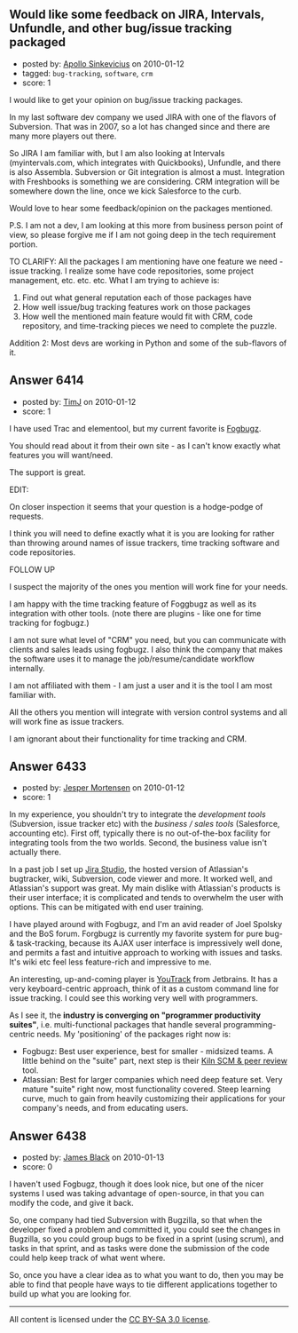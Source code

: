 ## Would like some feedback on JIRA, Intervals, Unfundle, and other bug/issue tracking packaged

- posted by: [Apollo Sinkevicius](https://stackexchange.com/users/-1/2119-apollo-sinkevicius) on 2010-01-12
- tagged: `bug-tracking`, `software`, `crm`
- score: 1

I would like to get your opinion on bug/issue tracking packages.

In my last software dev company we used JIRA with one of the flavors of Subversion. That was in 2007, so a lot has changed since and there are many more players out there.

So JIRA I am familiar with, but I am also looking at Intervals (myintervals.com, which integrates with Quickbooks), Unfundle, and there is also Assembla. Subversion or Git integration is almost a must. Integration with Freshbooks is something we are considering. CRM integration will be somewhere down the line, once we kick Salesforce to the curb.

Would love to hear some feedback/opinion on the packages mentioned.

P.S. I am not a dev, I am looking at this more from business person point of view, so please forgive me if I am not going deep in the tech requirement portion.

TO CLARIFY:
All the packages I am mentioning have one feature we need - issue tracking. I realize some have code repositories, some project management, etc. etc. etc.
What I am trying to achieve is:

1. Find out what general reputation each of those packages have
2. How well issue/bug tracking features work on those packages
3. How well the mentioned main feature would fit with CRM, code repository, and time-tracking pieces we need to complete the puzzle.

Addition 2:
Most devs are working in Python and some of the sub-flavors of it.


## Answer 6414

- posted by: [TimJ](https://stackexchange.com/users/-1/1172-timj) on 2010-01-12
- score: 1

<p>I have used Trac and elementool, but my current favorite is <a href="http://www.fogcreek.com/FogBugz/" rel="nofollow">Fogbugz</a>. </p>

<p>You should read about it from their own site - as I can't know exactly what features you will want/need.</p>

<p>The support is great. </p>

<p>EDIT:</p>

<p>On closer inspection it seems that your question is a hodge-podge of requests.  </p>

<p>I think you will need to define exactly what it is you are looking for rather than throwing around names of issue trackers, time tracking software and code repositories.  </p>

<p>FOLLOW UP</p>

<p>I suspect the majority of the ones you mention will work fine for your needs.  </p>

<p>I am happy with the time tracking feature of Foggbugz as well as its integration with other tools.  (note there are plugins - like one for time tracking for fogbugz.)</p>

<p>I am not sure what level of "CRM" you need, but you can communicate with clients and sales leads using fogbugz.  I also think the company that makes the software uses it to manage the job/resume/candidate workflow internally.</p>

<p>I am not affiliated with them - I am just a user and it is the tool I am most familiar with.</p>

<p>All the others you mention will integrate with version control systems and all will work fine as issue trackers.  </p>

<p>I am ignorant about their functionality for time tracking and CRM.</p>



## Answer 6433

- posted by: [Jesper Mortensen](https://stackexchange.com/users/-1/1261-jesper-mortensen) on 2010-01-12
- score: 1

<p>In my experience, you shouldn't try to integrate the <em>development tools</em> (Subversion, issue tracker etc) with the <em>business / sales tools</em> (Salesforce, accounting etc). First off, typically there is no out-of-the-box facility for integrating tools from the two worlds. Second, the business value isn't actually there.</p>

<p>In a past job I set up <a href="http://www.atlassian.com/studio/" rel="nofollow">Jira Studio</a>, the hosted version of Atlassian's bugtracker, wiki, Subversion, code viewer and more. It worked well, and Atlassian's support was great. My main dislike with Atlassian's products is their user interface; it is complicated and tends to overwhelm the user with options. This can be mitigated with end user training.</p>

<p>I have played around with Fogbugz, and I'm an avid reader of Joel Spolsky and the BoS forum. Forgbugz is currently my favorite system for pure bug- &amp; task-tracking, because its AJAX user interface is impressively well done, and permits a fast and intuitive approach to working with issues and tasks. It's wiki etc feel less feature-rich and impressive to me.</p>

<p>An interesting, up-and-coming player is <a href="http://www.jetbrains.com/youtrack/" rel="nofollow">YouTrack</a> from Jetbrains. It has a very keyboard-centric approach, think of it as a custom command line for issue tracking. I could see this working very well with programmers.</p>

<p>As I see it, the <strong>industry is converging on "programmer productivity suites"</strong>, i.e. multi-functional packages that handle several programming-centric needs. My 'positioning' of the packages right now is:</p>

<ul>
<li>Fogbugz: Best user experience, best for smaller - midsized teams. A little behind on the "suite" part, next step is their <a href="http://fogcreek.com/kiln/" rel="nofollow">Kiln SCM &amp; peer review</a> tool.</li>
<li>Atlassian: Best for larger companies which need deep feature set. Very mature "suite" right now, most functionality covered. Steep learning curve, much to gain from heavily customizing their applications for your company's needs, and from educating users.</li>
</ul>



## Answer 6438

- posted by: [James Black](https://stackexchange.com/users/-1/1074-james-black) on 2010-01-13
- score: 0

I haven't used Fogbugz, though it does look nice, but one of the nicer systems I used was taking advantage of open-source, in that you can modify the code, and give it back.

So, one company had tied Subversion with Bugzilla, so that when the developer fixed a problem and committed it, you could see the changes in Bugzilla, so you could group bugs to be fixed in a sprint (using scrum), and tasks in that sprint, and as tasks were done the submission of the code could help keep track of what went where.

So, once you have a clear idea as to what you want to do, then you may be able to find that people have ways to tie different applications together to build up what you are looking for.



---

All content is licensed under the [CC BY-SA 3.0 license](https://creativecommons.org/licenses/by-sa/3.0/).
